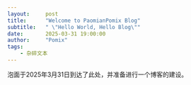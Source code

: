 ```yaml
---
layout:     post
title:      "Welcome to PaomianPomix Blog"
subtitle:   " \"Hello World, Hello Blog\""
date:       2025-03-31 19:00:00
author:     "Pomix"
tags:
    - 杂碎文本
---
```


泡面于2025年3月31日到达了此处，并准备进行一个博客的建设。
